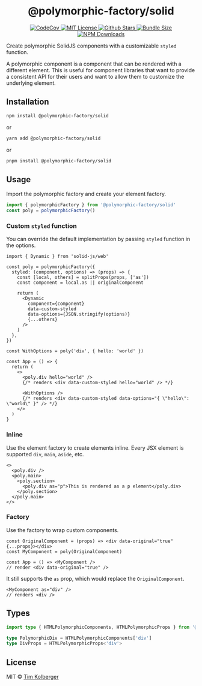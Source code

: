 <h1 align="center">@polymorphic-factory/solid</h1>

<p align="center">
  <a href="https://codecov.io/gh/chakra-ui/polymorphic"> 
    <img alt="CodeCov" src="https://codecov.io/gh/chakra-ui/polymorphic/branch/main/graph/badge.svg?token=GISB4HXIK7&flag=solid" /> 
  </a>
  <a href="https://github.com/chakra-ui/polymorphic/blob/main/LICENSE.md"> 
    <img alt="MIT License" src="https://img.shields.io/github/license/chakra-ui/polymorphic" />
  </a>
  <a href="https://github.com/chakra-ui/polymorphic/stargazers"> 
    <img alt="Github Stars" src="https://badgen.net/github/stars/chakra-ui/polymorphic" />
  </a>
  <a href="https://bundlephobia.com/package/@polymorphic-factory/solid">
    <img alt="Bundle Size" src="https://badgen.net/bundlephobia/minzip/@polymorphic-factory/solid"/>
  </a>
  <a href="https://www.npmjs.com/package/@polymorphic-factory/solid">
    <img alt="NPM Downloads" src="https://img.shields.io/npm/dm/@polymorphic-factory/solid?style=flat"/>
  </a>
</p>

Create polymorphic SolidJS components with a customizable `styled` function.

A polymorphic component is a component that can be rendered with a different element. This is useful
for component libraries that want to provide a consistent API for their users and want to allow them
to customize the underlying element.

## Installation

```bash
npm install @polymorphic-factory/solid
```

or

```bash
yarn add @polymorphic-factory/solid
```

or

```bash
pnpm install @polymorphic-factory/solid
```

## Usage

Import the polymorphic factory and create your element factory.

```ts
import { polymorphicFactory } from '@polymorphic-factory/solid'
const poly = polymorphicFactory()
```

### Custom `styled` function

You can override the default implementation by passing `styled` function in the options.

```tsx
import { Dynamic } from 'solid-js/web'

const poly = polymorphicFactory({
  styled: (component, options) => (props) => {
    const [local, others] = splitProps(props, ['as'])
    const component = local.as || originalComponent

    return (
      <Dynamic
        component={component}
        data-custom-styled
        data-options={JSON.stringify(options)}
        {...others}
      />
    )
  },
})

const WithOptions = poly('div', { hello: 'world' })

const App = () => {
  return (
    <>
      <poly.div hello="world" />
      {/* renders <div data-custom-styled hello="world" /> */}

      <WithOptions />
      {/* renders <div data-custom-styled data-options="{ \"hello\": \"world\" }" /> */}
    </>
  )
}
```

### Inline

Use the element factory to create elements inline.
Every JSX element is supported `div`, `main`, `aside`, etc.

```tsx
<>
  <poly.div />
  <poly.main>
    <poly.section>
      <poly.div as="p">This is rendered as a p element</poly.div>
    </poly.section>
  </poly.main>
</>
```

### Factory

Use the factory to wrap custom components.

```tsx
const OriginalComponent = (props) => <div data-original="true" {...props}></div>
const MyComponent = poly(OriginalComponent)

const App = () => <MyComponent />
// render <div data-original="true" />
```

It still supports the `as` prop, which would replace the `OriginalComponent`.

```tsx
<MyComponent as="div" />
// renders <div />
```

## Types

```ts
import type { HTMLPolymorphicComponents, HTMLPolymorphicProps } from '@polymorphic-factory/solid'

type PolymorphicDiv = HTMLPolymorphicComponents['div']
type DivProps = HTMLPolymorphicProps<'div'>
```

## License

MIT © [Tim Kolberger](https://github.com/timkolberger)
